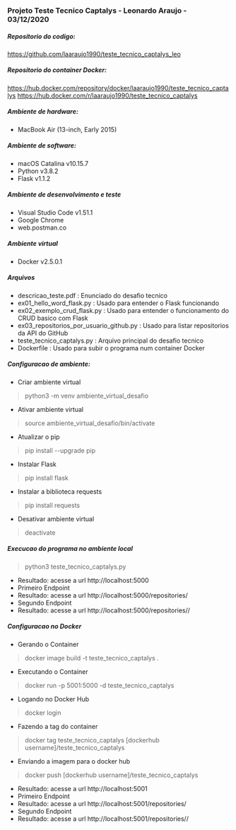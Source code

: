 ### Projeto Teste Tecnico Captalys - Leonardo Araujo - 03/12/2020

##### Repositorio do codigo:
https://github.com/laaraujo1990/teste_tecnico_captalys_leo

##### Repositorio do container Docker:
https://hub.docker.com/repository/docker/laaraujo1990/teste_tecnico_captalys
https://hub.docker.com/r/laaraujo1990/teste_tecnico_captalys

##### Ambiente de hardware:
* MacBook Air (13-inch, Early 2015)

##### Ambiente de software:
* macOS Catalina v10.15.7
* Python v3.8.2
* Flask v1.1.2

##### Ambiente de desenvolvimento e teste
* Visual Studio Code v1.51.1
* Google Chrome
* web.postman.co

##### Ambiente virtual
* Docker v2.5.0.1

##### Arquivos
* descricao_teste.pdf : Enunciado do desafio tecnico
* ex01_hello_word_flask.py : Usado para entender o Flask funcionando
* ex02_exemplo_crud_flask.py : Usado para entender o funcionamento do CRUD basico com Flask
* ex03_repositorios_por_usuario_github.py : Usado para listar repositorios da API do GitHub
* teste_tecnico_captalys.py : Arquivo principal do desafio tecnico
* Dockerfile : Usado para subir o programa num container Docker

##### Configuracao de ambiente:
* Criar ambiente virtual
> python3 -m venv ambiente_virtual_desafio
* Ativar ambiente virtual
>source ambiente_virtual_desafio/bin/activate
* Atualizar o pip
>pip install --upgrade pip
* Instalar Flask
>pip install flask
* Instalar a biblioteca requests
>pip install requests
* Desativar ambiente virtual
>deactivate

##### Execucao do programa no ambiente local
>python3 teste_tecnico_captalys.py
* Resultado: acesse a url http://localhost:5000
* Primeiro Endpoint
* Resultado: acesse a url http://localhost:5000/repositories/<nome do usuario>
* Segundo Endpoint
* Resultado: acesse a url http://localhost:5000/repositories/<nome do usuario>/<nome do repositorio>

##### Configuracao no Docker
* Gerando o Container
>docker image build -t teste_tecnico_captalys .
* Executando o Container
>docker run -p 5001:5000 -d teste_tecnico_captalys
* Logando no Docker Hub
>docker login
* Fazendo a tag do container
>docker tag teste_tecnico_captalys [dockerhub username]/teste_tecnico_captalys
* Enviando a imagem para o docker hub
>docker push [dockerhub username]/teste_tecnico_captalys
* Resultado: acesse a url http://localhost:5001
* Primeiro Endpoint
* Resultado: acesse a url http://localhost:5001/repositories/<nome do usuario>
* Segundo Endpoint
* Resultado: acesse a url http://localhost:5001/repositories/<nome do usuario>/<nome do repositorio>
